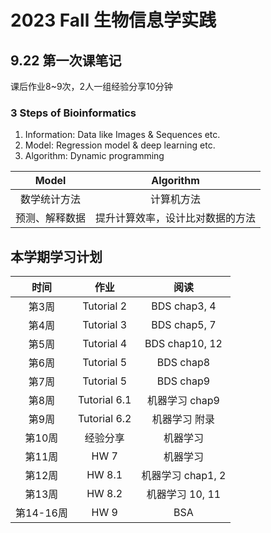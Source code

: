 # 2023 Fall 生物信息学实践
## 9.22 第一次课笔记
课后作业8~9次，2人一组经验分享10分钟
### 3 Steps of Bioinformatics
1. Information: Data like Images & Sequences etc.
2. Model: Regression model & deep learning etc.
3. Algorithm: Dynamic programming

| Model | Algorithm |
|:-----:|:---------:|
|数学统计方法|计算机方法|
|预测、解释数据|提升计算效率，设计比对数据的方法|

## 本学期学习计划
| 时间 | 作业 | 阅读 |
|:----:|:---:|:----:|
|第3周|Tutorial 2|BDS chap3, 4|
|第4周|Tutorial 3|BDS chap5, 7|
|第5周|Tutorial 4|BDS chap10, 12|
|第6周|Tutorial 5|BDS chap8|
|第7周|Tutorial 5|BDS chap9|
|第8周|Tutorial 6.1|机器学习 chap9|
|第9周|Tutorial 6.2|机器学习 附录|
|第10周|经验分享|机器学习|
|第11周|HW 7|机器学习|
|第12周|HW 8.1|机器学习 chap1, 2|
|第13周|HW 8.2|机器学习 10, 11|
|第14-16周|HW 9|BSA|
